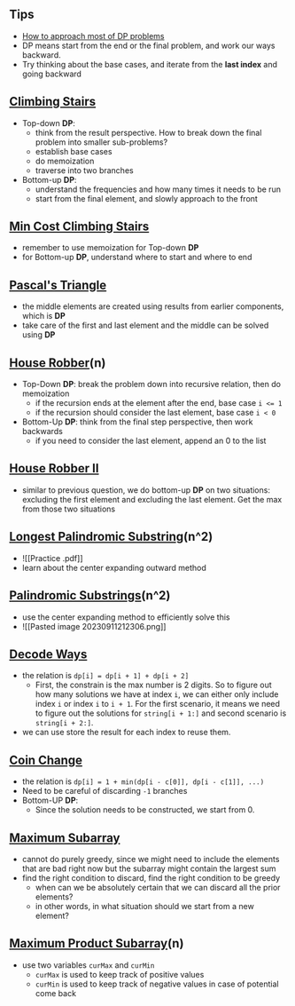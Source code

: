 
## Tips
- [How to approach most of DP problems](https://leetcode.com/problems/house-robber/solutions/156523/from-good-to-great-how-to-approach-most-of-dp-problems/)
- DP means start from the end or the final problem, and work our ways backward. 
- Try thinking about the base cases, and iterate from the **last index** and going backward 

## [Climbing Stairs](https://leetcode.com/problems/climbing-stairs/description/)
- Top-down **DP**:
	- think from the result perspective. How to break down the final problem into smaller sub-problems? 
	- establish base cases 
	- do memoization 
	- traverse into two branches 
- Bottom-up **DP**:
	- understand the frequencies and how many times it needs to be run 
	- start from the final element, and slowly approach to the front 

## [Min Cost Climbing Stairs](https://leetcode.com/problems/min-cost-climbing-stairs/description/)
- remember to use memoization for Top-down **DP**
- for Bottom-up **DP**, understand where to start and where to end 

## [Pascal's Triangle](https://leetcode.com/problems/pascals-triangle/?envType=daily-question&envId=2023-09-08)
- the middle elements are created using results from earlier components, which is **DP**
- take care of the first and last element and the middle can be solved using **DP**

## [House Robber](https://leetcode.com/problems/house-robber/description/)(n)
- Top-Down **DP**: break the problem down into recursive relation, then do memoization 
	- if the recursion ends at the element after the end, base case `i <= 1`
	- if the recursion should consider the last element, base case `i < 0`
- Bottom-Up **DP**: think from the final step perspective, then work backwards  
	- if you need to consider the last element, append an 0 to the list 

## [House Robber II](https://leetcode.com/problems/house-robber-ii/description/)
- similar to previous question, we do bottom-up **DP** on two situations: excluding the first element and excluding the last element. Get the max from those two situations 

## [Longest Palindromic Substring](https://leetcode.com/problems/longest-palindromic-substring/)(n^2)
- ![[Practice .pdf]]
- learn about the center expanding outward method

## [Palindromic Substrings](https://leetcode.com/problems/palindromic-substrings/)(n^2)
- use the center expanding method to efficiently solve this 
- ![[Pasted image 20230911212306.png]]

## [Decode Ways](https://leetcode.com/problems/decode-ways/description/)
- the relation is `dp[i] = dp[i + 1] + dp[i + 2]`
	- First, the constrain is the max number is 2 digits. So to figure out how many solutions we have at index `i`, we can either only include index `i` or index `i` to `i + 1`. For the first scenario, it means we need to figure out the solutions for `string[i + 1:]` and second scenario is `string[i + 2:]`. 
- we can use store the result for each index to reuse them. 

## [Coin Change](https://leetcode.com/problems/coin-change/)
- the relation is `dp[i] = 1 + min(dp[i - c[0]], dp[i - c[1]], ...)`
- Need to be careful of discarding `-1` branches 
- Bottom-UP **DP**:
	- Since the solution needs to be constructed, we start from 0. 

## [Maximum Subarray](https://leetcode.com/problems/maximum-subarray/description/)
- cannot do purely greedy, since we might need to include the elements that are bad right now but the subarray might contain the largest sum 
- find the right condition to discard, find the right condition to be greedy
	- when can we be absolutely certain that we can discard all the prior elements? 
	- in other words, in what situation should we start from a new element? 

## [Maximum Product Subarray](https://leetcode.com/problems/maximum-product-subarray/description/)(n)
- use two variables `curMax` and `curMin` 
	- `curMax` is used to keep track of positive values 
	- `curMin` is used to keep track of negative values in case of potential come back 